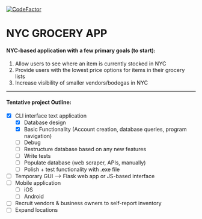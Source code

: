 [![CodeFactor](https://www.codefactor.io/repository/github/mattfemia/grocery/badge)](https://www.codefactor.io/repository/github/mattfemia/grocery)

# NYC GROCERY APP

#### NYC-based application with a few primary goals (to start):

1. Allow users to see where an item is currently stocked in NYC
2. Provide users with the lowest price options for items in their grocery lists
3. Increase visibility of smaller vendors/bodegas in NYC

---

#### Tentative project Outline:

- [x] CLI interface text application
  - [x] Database design
  - [x] Basic Functionality (Account creation, database queries, program navigation)
  - [ ] Debug
  - [ ] Restructure database based on any new features
  - [ ] Write tests
  - [ ] Populate database (web scraper, APIs, manually)
  - [ ] Polish + test functionality with .exe file
- [ ] Temporary GUI --> Flask web app or JS-based interface
- [ ] Mobile application
  - [ ] iOS
  - [ ] Android
- [ ] Recruit vendors & business owners to self-report inventory
- [ ] Expand locations
